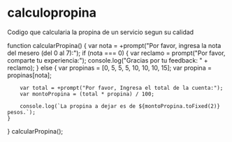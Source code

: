 # calculopropina

Codigo que calcularia la propina de un servicio segun su calidad

function calcularPropina() {
    var nota = +prompt("Por favor, ingresa la nota del mesero (del 0 al 7):");
        if (nota === 0) {
        var reclamo = prompt("Por favor, comparte tu experiencia:");
        console.log("Gracias por tu feedback: " + reclamo);
    } else {
        var propinas = [0, 5, 5, 5, 10, 10, 10, 15];
        var propina = propinas[nota];
        
        var total = +prompt("Por favor, Ingresa el total de la cuenta:");
        var montoPropina = (total * propina) / 100;

        console.log(`La propina a dejar es de ${montoPropina.toFixed(2)} pesos.`);
    }
}
calcularPropina();
